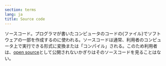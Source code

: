 ```yaml
---
section: terms
lang: ja
title: Source code
---
```


ソースコード。プログラマが書いたコンピュータのコードの{ファイル}でソフトウェアの一部を作成するのに使われる。ソースコードは通常、利用者のコンピュータ上で実行できる形式に変換または「コンパイル」される。このため利用者は、[open source](/glossary/ja/terms/open-source/)として公開されないかぎりはそのソースコードを見ることはない。
